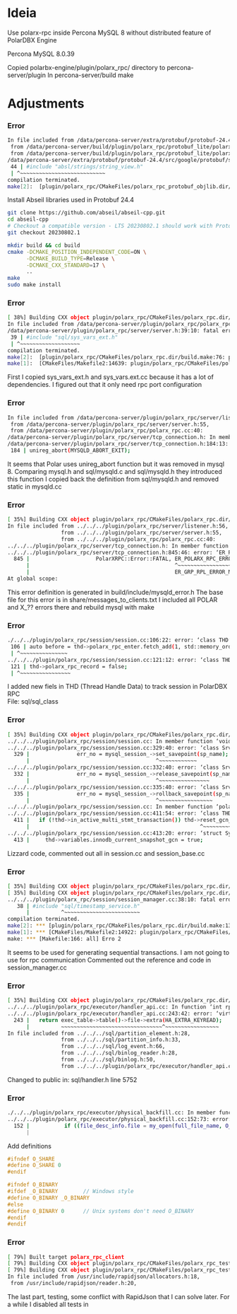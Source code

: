 # Ideia

Use polarx-rpc inside Percona MySQL 8 without distributed feature of PolarDBX Engine

Percona MySQL 8.0.39

Copied polarbx-engine/plugin/polarx_rpc/ directory to percona-server/plugin
In percona-server/build
make

# Adjustments

### Error
```bash
In file included from /data/percona-server/extra/protobuf/protobuf-24.4/src/google/protobuf/io/coded_stream.h:130,
 from /data/percona-server/build/plugin/polarx_rpc/protobuf_lite/polarx.pb.h:24,
 from /data/percona-server/build/plugin/polarx_rpc/protobuf_lite/polarx.pb.cc:4:
/data/percona-server/extra/protobuf/protobuf-24.4/src/google/protobuf/stubs/common.h:44:10: fatal error: absl/strings/string_view.h: Arquivo ou diretório inexistente
 44 | #include "absl/strings/string_view.h"
 | ^~~~~~~~~~~~~~~~~~~~~~~~~~~~
compilation terminated.
make[2]:  [plugin/polarx_rpc/CMakeFiles/polarx_rpc_protobuf_objlib.dir/build.make:208: plugin/polarx_rpc/CMakeFiles/polarx_rpc_protobuf_objlib.dir/protobuf_lite/polarx.pb.cc.o] Erro 1
```

Install Abseil libraries used in Protobuf 24.4

```bash
git clone https://github.com/abseil/abseil-cpp.git
cd abseil-cpp
# Checkout a compatible version - LTS 20230802.1 should work with Protobuf 24.4
git checkout 20230802.1

mkdir build && cd build
cmake -DCMAKE_POSITION_INDEPENDENT_CODE=ON \
      -DCMAKE_BUILD_TYPE=Release \
      -DCMAKE_CXX_STANDARD=17 \
      ..
make
sudo make install
```

### Error

```bash
[ 38%] Building CXX object plugin/polarx_rpc/CMakeFiles/polarx_rpc.dir/polarx_rpc.cc.o
In file included from /data/percona-server/plugin/polarx_rpc/polarx_rpc.cc:40:
/data/percona-server/plugin/polarx_rpc/server/server.h:39:10: fatal error: sql/sys_vars_ext.h: Arquivo ou diretório inexistente
 39 | #include "sql/sys_vars_ext.h"
 | ^~~~~~~~~~~~~~~~~~~~
compilation terminated.
make[2]:  [plugin/polarx_rpc/CMakeFiles/polarx_rpc.dir/build.make:76: plugin/polarx_rpc/CMakeFiles/polarx_rpc.dir/polarx_rpc.cc.o] Erro 1
make[1]:  [CMakeFiles/Makefile2:14639: plugin/polarx_rpc/CMakeFiles/polarx_rpc.dir/all] 
```

First I copied sys_vars_ext.h and sys_vars.ext.cc because it has a lot of dependencies.
I figured out that it only need rpc port configuration

### Error

```bash
In file included from /data/percona-server/plugin/polarx_rpc/server/listener.h:56,
 from /data/percona-server/plugin/polarx_rpc/server/server.h:55,
 from /data/percona-server/plugin/polarx_rpc/polarx_rpc.cc:40:
/data/percona-server/plugin/polarx_rpc/server/tcp_connection.h: In member function ‘void polarx_rpc::CtcpConnection::fin(const char*)’:
/data/percona-server/plugin/polarx_rpc/server/tcp_connection.h:184:13: error: ‘unireg_abort’ was not declared in this scope
 184 | unireg_abort(MYSQLD_ABORT_EXIT);
```

It seems that Polar uses unireg_abort function but it was removed in mysql 8.
Comparing mysql.h and sql/mysqld.c and sql/mysqld.h they introduced this function
I copied back the definition from sql/mysqld.h and removed static in mysqld.cc


### Error

```bash
[ 35%] Building CXX object plugin/polarx_rpc/CMakeFiles/polarx_rpc.dir/polarx_rpc.cc.o
In file included from ../../../plugin/polarx_rpc/server/listener.h:56,
                 from ../../../plugin/polarx_rpc/server/server.h:55,
                 from ../../../plugin/polarx_rpc/polarx_rpc.cc:40:
../../../plugin/polarx_rpc/server/tcp_connection.h: In member function ‘virtual bool polarx_rpc::CtcpConnection::events(uint32_t, int, int)’:
../../../plugin/polarx_rpc/server/tcp_connection.h:845:46: error: ‘ER_POLARX_RPC_ERROR_MSG’ was not declared in this scope; did you mean ‘ER_GRP_RPL_ERROR_MSG’?
  845 |                     PolarXRPC::Error::FATAL, ER_POLARX_RPC_ERROR_MSG,
      |                                              ^~~~~~~~~~~~~~~~~~~~~~~
      |                                              ER_GRP_RPL_ERROR_MSG
At global scope:
```

This error definition is generated in build/include/mysqld_error.h
The base file for this error is in share/messages_to_clients.txt
I included all POLAR and X_?? errors there and rebuild mysql with make

### Error

```bash
./../../plugin/polarx_rpc/session/session.cc:106:22: error: ‘class THD’ has no member named ‘polarx_rpc_enter’
 106 | auto before = thd->polarx_rpc_enter.fetch_add(1, std::memory_order_acquire);
 | ^~~~~~~~~~~~~~~~
../../../plugin/polarx_rpc/session/session.cc:121:12: error: ‘class THD’ has no member named ‘polarx_rpc_record’
 121 | thd->polarx_rpc_record = false;
 | ^~~~~~~~~~~~~~~~~
```

I added new fiels in THD (Thread Handle Data) to track session in PolarDBX RPC  
File: sql/sql_class

### Error

```bash
[ 35%] Building CXX object plugin/polarx_rpc/CMakeFiles/polarx_rpc.dir/session/session.cc.o
../../../plugin/polarx_rpc/session/session.cc: In member function ‘void polarx_rpc::Csession::dispatch(polarx_rpc::msg_t&&, bool&)’:
../../../plugin/polarx_rpc/session/session.cc:329:40: error: ‘class Srv_session’ has no member named ‘set_savepoint’
  329 |               err_no = mysql_session_->set_savepoint(sp_name);
      |                                        ^~~~~~~~~~~~~
../../../plugin/polarx_rpc/session/session.cc:332:40: error: ‘class Srv_session’ has no member named ‘release_savepoint’
  332 |               err_no = mysql_session_->release_savepoint(sp_name);
      |                                        ^~~~~~~~~~~~~~~~~
../../../plugin/polarx_rpc/session/session.cc:335:40: error: ‘class Srv_session’ has no member named ‘rollback_savepoint’
  335 |               err_no = mysql_session_->rollback_savepoint(sp_name);
      |                                        ^~~~~~~~~~~~~~~~~~
../../../plugin/polarx_rpc/session/session.cc: In member function ‘polarx_rpc::err_t polarx_rpc::Csession::sql_stmt_execute(const PolarXRPC::Sql::StmtExecute&)’:
../../../plugin/polarx_rpc/session/session.cc:411:54: error: ‘class THD’ has no member named ‘reset_gcn_variables’
  411 |   if (!thd->in_active_multi_stmt_transaction()) thd->reset_gcn_variables();
      |                                                      ^~~~~~~~~~~~~~~~~~~
../../../plugin/polarx_rpc/session/session.cc:413:20: error: ‘struct System_variables’ has no member named ‘innodb_current_snapshot_gcn’
  413 |     thd->variables.innodb_current_snapshot_gcn = true;
```

Lizzard code, commented out all in session.cc and session_base.cc

### Error

```bash
[ 35%] Building CXX object plugin/polarx_rpc/CMakeFiles/polarx_rpc.dir/session/session_base.cc.o
[ 35%] Building CXX object plugin/polarx_rpc/CMakeFiles/polarx_rpc.dir/session/session_manager.cc.o
../../../plugin/polarx_rpc/session/session_manager.cc:38:10: fatal error: sql/timestamp_service.h: Arquivo ou diretório inexistente
   38 | #include "sql/timestamp_service.h"
      |          ^~~~~~~~~~~~~~~~~~~~~~~~~
compilation terminated.
make[2]: *** [plugin/polarx_rpc/CMakeFiles/polarx_rpc.dir/build.make:132: plugin/polarx_rpc/CMakeFiles/polarx_rpc.dir/session/session_manager.cc.o] Erro 1
make[1]: *** [CMakeFiles/Makefile2:14922: plugin/polarx_rpc/CMakeFiles/polarx_rpc.dir/all] Erro 2
make: *** [Makefile:166: all] Erro 2
```

It seems to be used for generating sequential transactions.
I am not going to use for rpc communication
Commented out the reference and code in session_manager.cc

### Error

```bash
[ 35%] Building CXX object plugin/polarx_rpc/CMakeFiles/polarx_rpc.dir/executor/handler_api.cc.o
../../../plugin/polarx_rpc/executor/handler_api.cc: In function ‘int rpc_executor::handler_set_key_read_only(ExecTable*)’:
../../../plugin/polarx_rpc/executor/handler_api.cc:243:42: error: ‘virtual int handler::extra(ha_extra_function)’ is private within this context
  243 |   return exec_table->table()->file->extra(HA_EXTRA_KEYREAD);
      |          ~~~~~~~~~~~~~~~~~~~~~~~~~~~~~~~~^~~~~~~~~~~~~~~~~~
In file included from ../../../sql/partition_element.h:28,
                 from ../../../sql/partition_info.h:33,
                 from ../../../sql/log_event.h:66,
                 from ../../../sql/binlog_reader.h:28,
                 from ../../../sql/binlog.h:50,
                 from ../../../plugin/polarx_rpc/executor/handler_api.cc:33:
```

Changed to public in: sql/handler.h line 5752 

### Error

```bash
./../../plugin/polarx_rpc/executor/physical_backfill.cc: In member function ‘polarx_rpc::err_t rpc_executor::Physical_backfill::check_file_existence(const PolarXRPC::PhysicalBackfill::GetFileInfoOperator&, PolarXRPC::PhysicalBackfill::GetFileInfoOperator&)’:
../../../plugin/polarx_rpc/executor/physical_backfill.cc:152:73: error: ‘O_SHARE’ was not declared in this scope
  152 |           if ((file_desc_info.file = my_open(full_file_name, O_RDONLY | O_SHARE,
      |                                                                         ^~~~~~~
```

Add definitions

```c
#ifndef O_SHARE
#define O_SHARE 0
#endif

#ifndef O_BINARY
#ifdef _O_BINARY        // Windows style
#define O_BINARY _O_BINARY
#else
#define O_BINARY 0      // Unix systems don't need O_BINARY
#endif
#endif
```

### Error

```bash
[ 79%] Built target polarx_rpc_client
[ 79%] Building CXX object plugin/polarx_rpc/CMakeFiles/polarx_rpc_test.dir/tests/driver/driver_command_line_options.cc.o
[ 79%] Building CXX object plugin/polarx_rpc/CMakeFiles/polarx_rpc_test.dir/tests/driver/json_to_any_handler.cc.o
In file included from /usr/include/rapidjson/allocators.h:18,
 from /usr/include/rapidjson/reader.h:20,
```

The last part, testing, some conflict with RapidJson that I can solve later.
For a while I disabled all tests in 